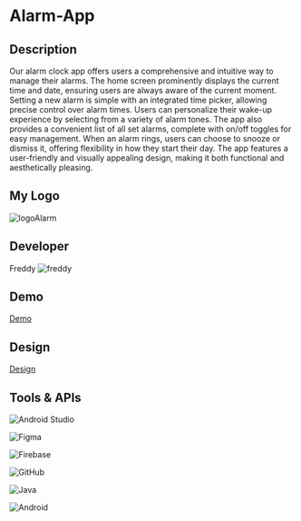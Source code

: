 # Alarm-App
## Description 
Our alarm clock app offers users a comprehensive and intuitive way to manage their alarms. The home screen prominently displays the current time and date, ensuring users are always aware of the current moment. Setting a new alarm is simple with an integrated time picker, allowing precise control over alarm times. Users can personalize their wake-up experience by selecting from a variety of alarm tones. The app also provides a convenient list of all set alarms, complete with on/off toggles for easy management. When an alarm rings, users can choose to snooze or dismiss it, offering flexibility in how they start their day. The app features a user-friendly and visually appealing design, making it both functional and aesthetically pleasing.

## My Logo
![logoAlarm](https://github.com/FreddyAmgad/Alarm-App/assets/78415690/3e579214-14e9-4811-af13-f54e8068e8f5)
## Developer
Freddy ![freddy](https://github.com/FreddyAmgad/Quotes/assets/78415690/202b0350-f38c-47c8-8df3-00338b473018)
## Demo
[Demo](https://drive.google.com/file/d/1plZZEL6VhywARQGK-1CfeGjNCPN7kn_a/view?usp=sharing)
## Design 
[Design]()
## Tools & APIs
![Android Studio](https://img.shields.io/badge/Android%20Studio-3DDC84.svg?style=for-the-badge&logo=android-studio&logoColor=white)

![Figma](https://img.shields.io/badge/figma-%23F24E1E.svg?style=for-the-badge&logo=figma&logoColor=white)

![Firebase](https://img.shields.io/badge/Firebase-039BE5?style=for-the-badge&logo=Firebase&logoColor=white)

![GitHub](https://img.shields.io/badge/github-%23121011.svg?style=for-the-badge&logo=github&logoColor=white)

![Java](https://img.shields.io/badge/java-%23ED8B00.svg?style=for-the-badge&logo=java&logoColor=white)

![Android](https://img.shields.io/badge/Android-3DDC84?style=for-the-badge&logo=android&logoColor=white)
